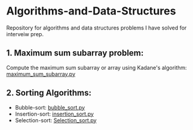 # Algorithms-and-Data-Structures
Repository for algorithms and data structures problems I have solved for interveiw prep.

## 1. Maximum sum subarray problem:
   Compute the maximum sum subarray or array using Kadane's algorithm:
   [maximum_sum_subarray.py](/maximum_sum_subarray.py)



## 2. Sorting Algorithms:
- Bubble-sort: [bubble_sort.py](/bubble_sort.py)
- Insertion-sort: [insertion_sort.py](/insertion_sort.py)
- Selection-sort: [Selection_sort.py](/selection_sort.py)
